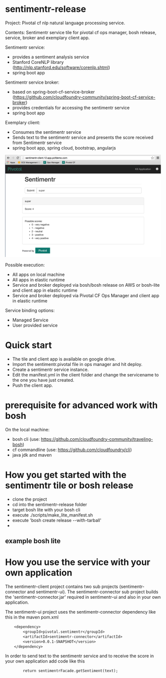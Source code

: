 # sentimentr-release
Project: Pivotal cf nlp natural language processing service.

Contents: Sentimentr service tile for pivotal cf ops manager, bosh release, service, broker and exemplary client app. 
 
Sentimentr service: 
- provides a sentiment analysis service
- Stanford CoreNLP library (http://nlp.stanford.edu/software/corenlp.shtml)
- spring boot app

Sentimentr service broker:
- based on spring-boot-cf-service-broker (https://github.com/cloudfoundry-community/spring-boot-cf-service-broker)
- provides credentials for accessing the sentimentr service
- spring boot app

Exemplary client:
- Consumes the sentimentr service
- Sends text to the sentimentr service and presents the score received from Sentimentr service
- spring boot app, spring cloud, bootstrap, angularjs

![Alt text](/docs/sentimentr-client.png?raw=true "sentimentr-client")

Possible execution:
- All apps on local machine
- All apps in elastic runtime
- Service and broker deployed via bosh/bosh release on AWS or bosh-lite and client app in elastic runtime 
- Service and broker deployed via Pivotal CF Ops Manager and client app in elastic runtime 

Service binding options:
- Managed Service
- User provided service 

# Quick start

- The tile and client app is available on google drive.
 - Import the sentimentr.pivotal file in ops manager and hit deploy.
 - Create a sentimentr service instance.
 - Edit the manifest.yml in the client folder and change the servicename to the one you have just created.
 - Push the client app.

# prerequisite for advanced work with bosh
On the local machine:
- bosh cli (use: https://github.com/cloudfoundry-community/traveling-bosh)
- cf commandline (use: https://github.com/cloudfoundry/cli)
- java jdk and maven

# How you get started with the sentimentr tile or bosh release
- clone the project
- cd into the sentimentr-release folder
- target bosh lite with your bosh cli
- execute ./scripts/make_lite_manifest.sh
- execute 'bosh create release --with-tarball'
- 


example bosh lite
- 

# How you use the service with your own application

The sentimentr-client project contains two sub projects (sentimentr-connector and sentimentr-ui). The sentimentr-connector sub project builds the 'sentimentr-connector.jar' required in sentimentr-ui and also in your own application.

The sentimentr-ui project uses the sentimentr-connector dependency like this in the maven pom.xml

		<dependency>
			<groupId>pivotal.sentimentr</groupId>
			<artifactId>sentimentr-connector</artifactId>
			<version>0.0.1-SNAPSHOT</version>
		</dependency>

In order to send text to the sentimentr service and to receive the score in your own application add code like this

			return sentimentrFacade.getSentiment(text);
